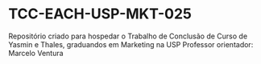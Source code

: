 # TCC-EACH-USP-MKT-025
Repositório criado para hospedar o Trabalho de Conclusão de Curso de Yasmin e Thales, graduandos em Marketing na USP
Professor orientador: Marcelo Ventura
